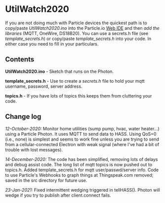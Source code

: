 # UtilWatch2020

If you are not doing much with Particle devices the quickest path is to copy/paste *UtilWatch2020.ino*
into the Particle.io
[Web IDE](https://build.particle.io/build/) and then *add the libraries* (MQTT, OneWire, DS18B20).
You can use a secrets.h file
(see *template_secrets.h*) or copy/paste *template_secrets.h* into your code.
In either case you need to fill in your particulars.

## Contents

**UtilWatch2020.ino** - Sketch that runs on the Photon.

**template_secrets.h** - Use to create a *secrets.h* file to hold your mqtt username, password, server address.

**topics.h** - If you have lots of topics this keeps them from cluttering your code.

## Change log

*12-October-2020:* Monitor home utilities (sump pump, hvac, water heater...) using a Particle Photon.
It uses MQTT to send data to HASS. Using QoS=0 (i.e., none) is simplest and seems
to work fine unless you are trying to send from a cellular-connected Electron with weak signal
(where I've had a bit of trouble with lost messages).

*14-December-2020:* The code has been simplified, removing lots of delays and debug assist code. The long list of mqtt topics is now pushed out to topics.h. Added template_secrets.h for mqtt user/passwd/server info.
Code to use Particle's Webhooks to graph things at Thingspeak.com removed; saved in the src directory for future use.

*23-Jan-2021:* Fixed intermittent wedging triggered in tellHASS(). Photon will wedge if you try to publish after client.connect fails.
